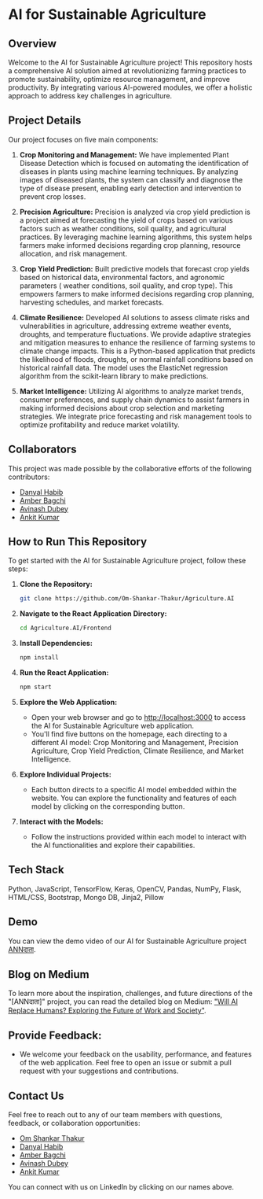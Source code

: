 # AI for Sustainable Agriculture

## Overview
Welcome to the AI for Sustainable Agriculture project! This repository hosts a comprehensive AI solution aimed at revolutionizing farming practices to promote sustainability, optimize resource management, and improve productivity. By integrating various AI-powered modules, we offer a holistic approach to address key challenges in agriculture.

## Project Details
Our project focuses on five main components:

1. **Crop Monitoring and Management:**
We have implemented Plant Disease Detection which is focused on automating the identification of diseases in plants using machine learning techniques. By analyzing images of diseased plants, the system can classify and diagnose the type of disease present, enabling early detection and intervention to prevent crop losses.

2. **Precision Agriculture:**
Precision is analyzed via crop yield prediction is a project aimed at forecasting the yield of crops based on various factors such as weather conditions, soil quality, and agricultural practices. By leveraging machine learning algorithms, this system helps farmers make informed decisions regarding crop planning, resource allocation, and risk management.

3. **Crop Yield Prediction:**
Built predictive models that forecast crop yields based on historical data, environmental factors, and agronomic parameters ( weather conditions, soil quality, and crop type). This empowers farmers to make informed decisions regarding crop planning, harvesting schedules, and market forecasts. 

4. **Climate Resilience:**
Developed AI solutions to assess climate risks and vulnerabilities in agriculture, addressing extreme weather events, droughts, and temperature fluctuations. We provide adaptive strategies and mitigation measures to enhance the resilience of farming systems to climate change impacts. This is a Python-based application that predicts the likelihood of floods, droughts, or normal rainfall conditions based on historical rainfall data. The model uses the ElasticNet regression algorithm from the scikit-learn library to make predictions.

5. **Market Intelligence:**
Utilizing AI algorithms to analyze market trends, consumer preferences, and supply chain dynamics to assist farmers in making informed decisions about crop selection and marketing strategies. We integrate price forecasting and risk management tools to optimize profitability and reduce market volatility.

## Collaborators
This project was made possible by the collaborative efforts of the following contributors:
- [Danyal Habib](https://github.com/DanyalHabib007)
- [Amber Bagchi](https://github.com/amber-bagchi)
- [Avinash Dubey](https://github.com/Just-a-code-lover)
- [Ankit Kumar](https://github.com/iamankit7667)

## How to Run This Repository
To get started with the AI for Sustainable Agriculture project, follow these steps:

1. **Clone the Repository:**
   ```bash
   git clone https://github.com/Om-Shankar-Thakur/Agriculture.AI
   

2. **Navigate to the React Application Directory:**
      ```bash
   cd Agriculture.AI/Frontend

3. **Install Dependencies:**
      ```bash
   npm install

4. **Run the React Application:**
      ```bash
   npm start

5. **Explore the Web Application:**
   - Open your web browser and go to [http://localhost:3000](http://localhost:3000) to access the AI for Sustainable Agriculture web application.
   - You'll find five buttons on the homepage, each directing to a different AI model: Crop Monitoring and Management, Precision Agriculture, Crop Yield Prediction, Climate Resilience, and Market Intelligence.

6. **Explore Individual Projects:**
   - Each button directs to a specific AI model embedded within the website. You can explore the functionality and features of each model by clicking on the corresponding button.

7. **Interact with the Models:**

   - Follow the instructions provided within each model to interact with the AI functionalities and explore their capabilities.
  
## Tech Stack
Python,
JavaScript,
TensorFlow,
Keras,
OpenCV,
Pandas,
NumPy,
Flask,
HTML/CSS,
Bootstrap,
Mongo DB,
Jinja2,
Pillow
  

## Demo

You can view the demo video of our AI for Sustainable Agriculture project [ANNदाता](https://www.youtube.com/watch?v=w-l_76hKMfY).

## Blog on Medium
To learn more about the inspiration, challenges, and future directions of the "[ANNदाता]" project, you can read the detailed blog on Medium: ["Will AI Replace Humans? Exploring the Future of Work and Society"]([https://medium.com/@yourusername/will-ai-replace-humans-exploring-the-future-of-work-and-society-123456](https://medium.com/@omshankar466/harnessing-ai-for-sustainable-farming-the-journey-of-ann%E0%A4%A6%E0%A4%BE%E0%A4%A4%E0%A4%BE-b527d5dbea2a)).

## Provide Feedback:
- We welcome your feedback on the usability, performance, and features of the web application. Feel free to open an issue or submit a pull request with your suggestions and contributions.

## Contact Us
Feel free to reach out to any of our team members with questions, feedback, or collaboration opportunities:
- [Om Shankar Thakur](https://www.linkedin.com/in/om-shankar-86981b224/)
- [Danyal Habib](https://www.linkedin.com/in/danyal-habib-500bb2265)
- [Amber Bagchi](https://www.linkedin.com/in/amber-bagchi-1031a9288/)
- [Avinash Dubey](https://www.linkedin.com/in/avinash-dubey-036a07271/)
- [Ankit Kumar](https://www.linkedin.com/in/ankit-kumar-57b128284/)

You can connect with us on LinkedIn by clicking on our names above.


